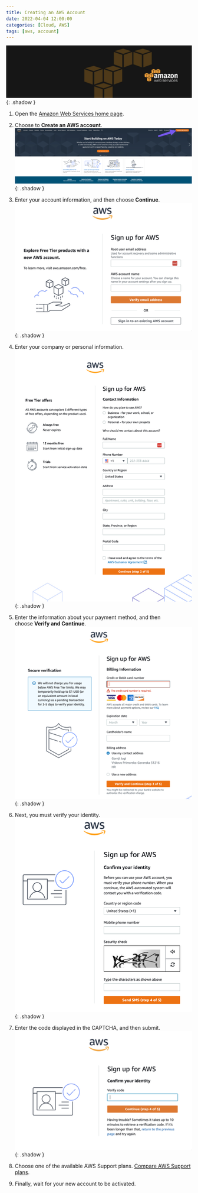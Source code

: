 ```yaml
---
title: Creating an AWS Account
date: 2022-04-04 12:00:00
categories: [Cloud, AWS]
tags: [aws, account]
---
```

![](https://github.com/senad-d/senad-d.github.io/blob/main/_media/images/backgroun.png?raw=true){: .shadow }

1. Open the [Amazon Web Services home page](https://aws.amazon.com/).

2. Choose to **Create an AWS account**.
![](https://github.com/senad-d/senad-d.github.io/blob/main/_media/images/20221117115025.png?raw=true){: .shadow }

3. Enter your account information, and then choose **Continue**.
![](https://github.com/senad-d/senad-d.github.io/blob/main/_media/images/20221117115123.png?raw=true){: .shadow }

4. Enter your company or personal information.
![](https://github.com/senad-d/senad-d.github.io/blob/main/_media/images/20221117115928.png?raw=true){: .shadow }

5. Enter the information about your payment method, and then choose **Verify and Continue**.
![](https://github.com/senad-d/senad-d.github.io/blob/main/_media/images/20221117120948.png?raw=true){: .shadow }

6. Next, you must verify your identity.
![](https://github.com/senad-d/senad-d.github.io/blob/main/_media/images/20221117121257.png?raw=true){: .shadow }

7. Enter the code displayed in the CAPTCHA, and then submit.
![](https://github.com/senad-d/senad-d.github.io/blob/main/_media/images/20221117121533.png?raw=true){: .shadow }

8. Choose one of the available AWS Support plans. [Compare AWS Support plans](https://aws.amazon.com/premiumsupport/features).
9. Finally, wait for your new account to be activated.
